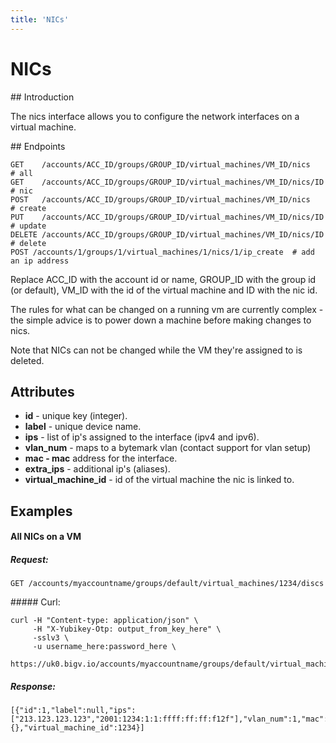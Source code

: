 ```yaml
---
title: 'NICs'
---
```


# NICs


## Introduction

The nics interface allows you to configure the network interfaces on a virtual machine.


## Endpoints

    GET    /accounts/ACC_ID/groups/GROUP_ID/virtual_machines/VM_ID/nics    # all
    GET    /accounts/ACC_ID/groups/GROUP_ID/virtual_machines/VM_ID/nics/ID # nic
    POST   /accounts/ACC_ID/groups/GROUP_ID/virtual_machines/VM_ID/nics    # create
    PUT    /accounts/ACC_ID/groups/GROUP_ID/virtual_machines/VM_ID/nics/ID # update
    DELETE /accounts/ACC_ID/groups/GROUP_ID/virtual_machines/VM_ID/nics/ID # delete
    POST /accounts/1/groups/1/virtual_machines/1/nics/1/ip_create  # add an ip address

Replace ACC_ID with the account id or name, GROUP_ID with the group id (or default), VM_ID with the id of the virtual machine and ID with the nic id.

The rules for what can be changed on a running vm are currently complex - the simple advice is to power down a machine before making changes to nics.

Note that NICs can not be changed while the VM they're assigned to is deleted.


## Attributes

* **id** - unique key (integer).
* **label** - unique device name.
* **ips** - list of ip's assigned to the interface (ipv4 and ipv6).
* **vlan_num** - maps to a bytemark vlan (contact support for vlan setup)
* **mac - mac** address for the interface.
* **extra_ips** - additional ip's (aliases).
* **virtual_machine_id** - id of the virtual machine the nic is linked to.


## Examples

#### All NICs on a VM

##### Request:

    GET /accounts/myaccountname/groups/default/virtual_machines/1234/discs

##### Curl:

    curl -H "Content-type: application/json" \
         -H "X-Yubikey-Otp: output_from_key_here" \
         -sslv3 \
         -u username_here:password_here \
         https://uk0.bigv.io/accounts/myaccountname/groups/default/virtual_machines/1234/nics

##### Response:

    [{"id":1,"label":null,"ips":["213.123.123.123","2001:1234:1:1:ffff:ff:ff:f12f"],"vlan_num":1,"mac":"fe:ff:00:ff:ff:ff","extra_ips":{},"virtual_machine_id":1234}]
